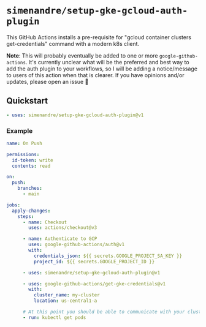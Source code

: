 # `simenandre/setup-gke-gcloud-auth-plugin`

This GitHub Actions installs a pre-requisite for "gcloud container clusters get-credentials"
command with a modern k8s client.

**Note**: This will probably eventually be added to one or more `google-github-actions`. It's
currently unclear what will be the preferred and best way to add the auth plugin to your workflows,
so I will be adding a notice/message to users of this action when that is clearer. If you have
opinions and/or updates, please open an issue 🙌

## Quickstart

```yaml
- uses: simenandre/setup-gke-gcloud-auth-plugin@v1
```

### Example

```yaml
name: On Push

permissions:
  id-token: write
  contents: read

on:
  push:
    branches:
      - main

jobs:
  apply-changes:
    steps:
      - name: Checkout
        uses: actions/checkout@v3

      - name: Authenticate to GCP
        uses: google-github-actions/auth@v1
        with:
          credentials_json: ${{ secrets.GOOGLE_PROJECT_SA_KEY }}
          project_id: ${{ secrets.GOOGLE_PROJECT_ID }}

      - uses: simenandre/setup-gke-gcloud-auth-plugin@v1

      - uses: google-github-actions/get-gke-credentials@v1
        with:
          cluster_name: my-cluster
          location: us-central1-a

      # At this point you should be able to communicate with your cluster
      - run: kubectl get pods
```
